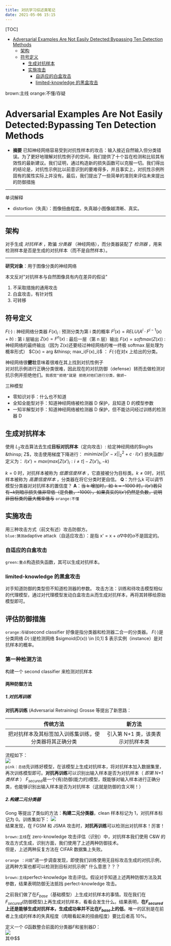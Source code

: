 ```yaml
---
title: 对抗学习综述类笔记
date: 2021-05-06 15:15
---
```

[TOC]
- [Adversarial Examples Are Not Easily Detected:Bypassing Ten Detection Methods](#adversarial-examples-are-not-easily-detected-bypassing-ten-detection-methods)
    - [架构](#架构)
  - [符号定义](#符号定义)
    - [生成对抗样本](#生成对抗样本)
    - [实施攻击](#实施攻击)
      - [自适应的白盒攻击](#自适应的白盒攻击)
      - [limited-knowledge 的黑盒攻击](#limited-knowledge的黑盒攻击)

brown:主线
orange:不懂/存疑

# Adversarial Examples Are Not Easily Detected:Bypassing Ten Detection Methods
- **摘要** 已知神经网络容易受到对抗性样本的攻击：输入接近自然输入但分类错误。为了更好地理解对抗性例子的空间，我们提供了十个旨在检测和比较其有效性的最新建议。我们证明，通过构造新的损失函数可以克服一切。我们得出的结论是，对抗性示例比以前意识到的要难得多，并且事实上，对抗性示例所固有的属性实际上并没有。最后，我们提出了一些简单的准则来评估未来提出的防御措施
- - - - - -- 
单词解释
- distortion（失真）：图像扭曲程度。失真越小图像越清晰、真实。

- - - - - -- 

## 架构
对手生成 *对抗样本* ，欺骗 *分类器* （神经网络），而分类器装配了 *检测器* ，用来检测样本是否是生成的对抗样本（而不是自然样本）。
- - - - - -- 
**研究对象**：用于图像分类的神经网络

本文反对"对抗样本与自然图像具有内在差异的假设"

1. 不采取措施的通用攻击
2. 白盒攻击，有针对性
3. 可转移

## 符号定义
$F(·)$ : 神经网络分类器
${F(x)}_i$  : 预测分类为第 i 类的概率
$F^i(x) = RELU(A^i·F^{i-1}(x) + b)$ : 第 i 层输出
$Z(x) = F^n(x)$ : 最后一层（第 n 层）输出
$F(x) = softmax(Z(x))$ : 神经网络的最终输出（因为 Z(x)还要经过神经网络的唯一终极 softmax 层处理为概率形式）
$C(x) = arg &thinsp; max_i(F(x)_i)$ ： $F(·)$在对x 上给出的分类。  

神经网络很**健壮**意味着很难在其上找到对抗性例子  
对对抗示例进行正确分类很难，因此现在的对抗防御（defense）转而去做检测对抗示例并拒绝他们。`我感觉"拒绝"就是 拒绝对他们进行分类，傲娇~`

三种模型
- 零知识对手：什么也不知道
- 全知全能型对手：知道神经网络被检测器 D 保护，且知道 D 的模型参数
- 一知半解型对手：知道神经网络被检测器 D 保护，但不能访问经过训练的检测器 D   

## 生成对抗样本
使用 $L_2$攻击算法去生成**目标对抗样本**（定向攻击）:
给定神经网络的$logits &thinsp; Z$，攻击使用梯度下降进行：
$minimize ||x' -  x||_2^2 + c·l(x')$
损失函数$l$定义为：
$l(x') = max(max[Z(x')_i:i \neq t] - Z(x')_t, -k)$

$k = 0$ 时，对抗样本被称为 *低置信度样本* ，它直接被分为目标类。$k \neq 0$时，对抗样本被称为 *高置信度样本* ，分类器在将它分类时更自信。
**Q**：为什么k 可以调节模型分类器对对抗样本的置信度？
**A**：~~当 k 增加时，如-k = -1000 时，$l(x')$若只有$-k$则暗示损失值非常低（是负数，-1000），如果真实的$l(x')$仍然是负数，说明非目标类的最大概率值与~~
`orange:不懂`

## 实施攻击
用三种攻击方式（前文有述）攻击防御方。  
`blue:猜测`adaptive attack（自适应攻击）：是指 x' = x + $\alpha \nabla$中的$\alpha$不是固定的。  

### 自适应的白盒攻击
`green:重点`构造损失函数，其可以生成对抗样本。  

### limited-knowledge 的黑盒攻击  
对手知道防御的类型但不知道检测器的参数。
攻击方法：训练和待攻击模型相似的代理模型，通过对代理模型发动白盒攻击从而生成对抗样本，再将其转移给原始模型即可。

## 评估防御措施
`orange:存疑`second classifier 好像是指分类器和检测器二合一的分类器。
$F(·)$是分类网络
$D(·)$是检测网络
$sigmoid(D(x)) \in  [0,1] $ 表示实例（instance）是对抗样本的概率。

### 第一种检测方法
构建一个 second classifier 来检测对抗样本  

#### 两种防御方法
##### 1.对抗再训练
**对抗再训练**  (Adversarial Retraining)
Grosse 等提出了新思路：

| 传统方法 | 新方法 |
:---: | :---:
把对抗样本及其标签加入训练集训练，使分类器将其正确分类 | 引入第 N+1 类，该类表示对抗样本类  

流程如下：  
![](./_image/2021-05-09/2021-05-09-10-50-10@2x.png)  
`pink：总结`先训练好模型，在该模型上生成对抗样本，将对抗样本加入数据集里，再次训练模型即可。**对抗再训练**可以识别出输入样本是否为对抗样本（ *即第 N+1 类样本* ）
$F_{secured}$是一个(有)防御(能力的)模型，既能够对输入样本进行正确分类，也能够识别出输入样本是否为对抗样本（这就是防御的含义啊！）

##### 2.构建二元分类器
Gong 等提出了类似的方法：**构建二元分类器**，clean 样本标记为 1，对抗样本标记为 0。训练集如下：
![](./_image/2021-05-09/2021-05-09-10-57-35@2x.png)  
结果发现，在 FGSM 和 JSMA 攻击时，**对抗再训练**可以检测出对抗样本！厉害！

`brown:主线`在 zero-knowledge 攻击评估（识别）中，对抗样本我们使用 C&W 的攻击方式生成，识别方面，我们使用了上述两种防御技术。  
但是，上述两种反复方法在 CIFAR 数据集上失败。  

`orange ：问题`"进一步调查发现，即使我们训练使用无目标攻击生成的对抗示例，这两种方案也都可以检测到目标对抗示例"  什么意思？？？  

`brown:主线`perfect-knowledge 攻击评估。假设对手知道上述两种防御方法及其参数，结果表明防御无法抵挡 perfect-knowledge 攻击。  

之前我们做了在$F_{base}$（基础模型）上生成对抗样本的事情。现在我们在$F_{secured}$(防御模型)上再生成对抗样本，看看会发生什么。结果表明，**在$F_{secured}$上还是能够生成对抗样本，生成成功率并不比在$F_{base}$上的低**。唯一的区别是在前者上生成的样本的失真程度（肉眼看起来的扭曲程度）要比后者高 10%。  

定义一个 $G$函数整合前面的分类器$F$和鉴别器$D$：  
![](./_image/2021-05-09/2021-05-09-15-51-29@2x.png)  
其中$$












